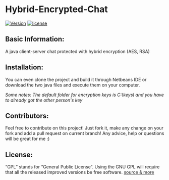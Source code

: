 <!--
  Title: Hybrid-Encrypted-Chat
  Description: A java client-server chat protected with hybrid encryption (AES, RSA)
  Author: MikeMeliz
  -->

# Hybrid-Encrypted-Chat

[![Version](https://img.shields.io/badge/version-0.3-yellow.svg?style=plastic)]() [![license](https://img.shields.io/github/license/MikeMeliz/EasyCapture.svg?style=plastic)]()

## Basic Information:
A java client-server chat protected with hybrid encryption (AES, RSA)

## Installation:
You can even clone the project and build it through Netbeans IDE or download the two java files and execute them on your computer.

*Some notes: The default folder for encryption keys is C:\keys\ and you have to already got the other person's key*

## Contributors:
Feel free to contribute on this project! Just fork it, make any change on your fork and add a pull request on current branch! Any advice, help or questions will be great for me :)

## License:
“GPL” stands for “General Public License”. Using the GNU GPL will require that all the released improved versions be free software. [source & more](https://www.gnu.org/licenses/gpl-faq.html)
